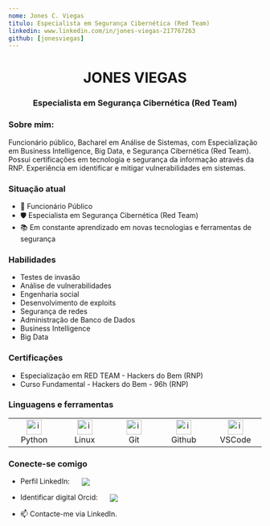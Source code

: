 ```yaml
---
nome: Jones C. Viegas
titulo: Especialista em Segurança Cibernética (Red Team)
linkedin: www.linkedin.com/in/jones-viegas-217767263
github: [jonesviegas]
---
```


<h1 align="center">JONES VIEGAS</h1>
<h3 align="center">Especialista em Segurança Cibernética (Red Team)</h3>

### Sobre mim:

Funcionário público, Bacharel em Análise de Sistemas, com Especialização em Business Intelligence, Big Data, e Segurança Cibernética (Red Team). Possui certificações em tecnologia e segurança da informação através da RNP. Experiência em identificar e mitigar vulnerabilidades em sistemas.

### Situação atual

- 💼 Funcionário Público
- 🛡️ Especialista em Segurança Cibernética (Red Team)
- 📚 Em constante aprendizado em novas tecnologias e ferramentas de segurança

### Habilidades

- Testes de invasão
- Análise de vulnerabilidades
- Engenharia social
- Desenvolvimento de exploits
- Segurança de redes
- Administração de Banco de Dados
- Business Intelligence
- Big Data

### Certificações

- Especialização em RED TEAM - Hackers do Bem (RNP)
- Curso Fundamental - Hackers do Bem - 96h (RNP)

### Linguagens e ferramentas

<table align="center">
  <tr>
    <td align="center" width="96">
      <a href="https://www.python.org/">
        <img src="https://skillicons.dev/icons?i=py" alt="icon" width="30" height="30"/>
      </a>
      <br>Python
    </td>
    <td align="center" width="96">
      <a href="https://www.linux.org/">
        <img src="https://skillicons.dev/icons?i=linux" alt="icon" width="30" height="30"/>
      </a>
      <br>Linux
    </td>
    <td align="center" width="96">
      <a href="https://git-scm.com/">
        <img src="https://skillicons.dev/icons?i=git" alt="icon" width="30" height="30"/>
      </a>
      <br>Git
    </td>
    <td align="center" width="96">
      <a href="https://github.com/">
        <img src="https://skillicons.dev/icons?i=github" alt="icon" width="30" height="30"/>
      </a>
      <br>Github
    </td>
    <td align="center" width="96">
      <a href="https://code.visualstudio.com/docs">
        <img src="https://skillicons.dev/icons?i=vscode" alt="icon" width="30" height="30"/>
      </a>
      <br>VSCode
    </td>
  </tr>
</table>

### Conecte-se comigo

- Perfil LinkedIn:
  <a href="https://www.linkedin.com/in/jones-viegas-217767263">
  <img align="center" src="https://img.shields.io/badge/LinkedIn-0077B5?style=for-the-badge&logo=linkedin&logoColor=white" style="margin-left: 20px;">
  </a>

- Identificar digital Orcid:
  <a href="https://orcid.org/[Seu ID Orcid]">
  <img align="center" src="https://img.shields.io/badge/orcid-A6CE39?style=for-the-badge&logo=orcid&logoColor=white" style="margin-left: 20px;">
  </a>

- 📫 Contacte-me via LinkedIn.

